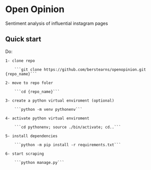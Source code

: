 # Open Opinion

Sentiment analysis of influential instagram pages

## Quick start
Do:

    1- clone repo
    
        ```git clone https://github.com/berstearns/openopinion.git {repo_name}```
        
    2- move to repo foler
        
        ```cd {repo_name}```

    3- create a python virtual enviroment (optional)
        
        ```python -m venv pythonenv```
        
    4- activate python virtual enviroment
    
        ```cd pythonenv; source ./bin/activate; cd..```
        
    5- install dependencies
    
        ```python -m pip install -r requirements.txt```
    
    6- start scraping
    
        ```python manage.py```
           
